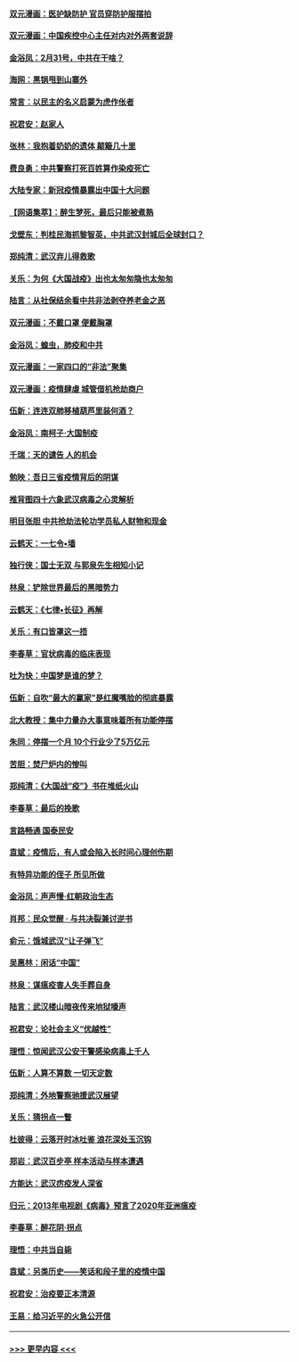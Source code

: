 #### [双元漫画：医护缺防护 官员穿防护服摆拍](../pages/nsc993/n11923899.md?t=03082331) 
#### [双元漫画：中国疾控中心主任对内对外两套说辞](../pages/nsc993/n11921994.md?t=03082331) 
#### [金浴凤：2月31号，中共在干啥？](../pages/nsc993/n11922706.md?t=03082331) 
#### [海网：黑锅甩到山寨外](../pages/nsc993/n11922688.md?t=03082331) 
#### [常言：以民主的名义启蒙为虎作伥者](../pages/nsc993/n11922217.md?t=03082331) 
#### [祝君安：赵家人](../pages/nsc993/n11922209.md?t=03082331) 
#### [张林：我抱着奶奶的遗体 颠簸几十里](../pages/nsc993/n11920945.md?t=03082331) 
#### [费良勇：中共警察打死百姓算作染疫死亡](../pages/nsc993/n11919264.md?t=03082331) 
#### [大陆专家：新冠疫情暴露出中国十大问题](../pages/nsc993/n11919187.md?t=03082331) 
#### [【网语集萃】：醉生梦死，最后只能被煮熟](../pages/nsc993/n11918994.md?t=03082331) 
#### [戈壁东：判桂民海抓黎智英，中共武汉封城后全球封口？](../pages/nsc993/n11917982.md?t=03082331) 
#### [郑纯清：武汉弃儿得救歌](../pages/nsc993/n11917881.md?t=03082331) 
#### [关乐：为何《大国战疫》出也太匆匆隐也太匆匆](../pages/nsc993/n11917792.md?t=03082331) 
#### [陆言：从社保结余看中共非法剥夺养老金之恶](../pages/nsc993/n11917084.md?t=03082331) 
#### [双元漫画：不戴口罩 便戴胸罩](../pages/nsc993/n11916447.md?t=03082331) 
#### [金浴凤：蝗虫，肺疫和中共](../pages/nsc993/n11916904.md?t=03082331) 
#### [双元漫画：一家四口的“非法”聚集](../pages/nsc993/n11916378.md?t=03082331) 
#### [双元漫画：疫情肆虐 城管借机抢劫商户](../pages/nsc993/n11916310.md?t=03082331) 
#### [伍新：连连双肺移植葫芦里装何酒？](../pages/nsc993/n11913667.md?t=03082331) 
#### [金浴凤：南柯子·大国制疫](../pages/nsc993/n11913657.md?t=03082331) 
#### [千瑞：天的谴告  人的机会](../pages/nsc993/n11913309.md?t=03082331) 
#### [勉映：吾日三省疫情背后的阴谋](../pages/nsc993/n11913079.md?t=03082331) 
#### [推背图四十六象武汉病毒之心灵解析](../pages/nsc993/n11911761.md?t=03082331) 
#### [明目张胆 中共抢劫法轮功学员私人财物和现金](../pages/nsc993/n11910262.md?t=03082331) 
#### [云鹤天：一七令▪墙](../pages/nsc993/n11910627.md?t=03082331) 
#### [独行侠：国士无双 与郭泉先生相知小记](../pages/nsc993/n11910613.md?t=03082331) 
#### [林泉：铲除世界最后的黑暗势力](../pages/nsc993/n11909320.md?t=03082331) 
#### [云鹤天：《七律▪长征》再解](../pages/nsc993/n11909327.md?t=03082331) 
#### [关乐：有口皆罩这一捂](../pages/nsc993/n11908393.md?t=03082331) 
#### [李春草：官状病毒的临床表现](../pages/nsc993/n11908339.md?t=03082331) 
#### [吐为快：中国梦是谁的梦？](../pages/nsc993/n11906564.md?t=03082331) 
#### [伍新：自吹“最大的赢家”是红魔嘴脸的彻底暴露](../pages/nsc993/n11906407.md?t=03082331) 
#### [北大教授：集中力量办大事意味着所有功能停摆](../pages/nsc993/n11904800.md?t=03082331) 
#### [朱同：停摆一个月 10个行业少了5万亿元](../pages/nsc993/n11904498.md?t=03082331) 
#### [苦胆：焚尸炉内的惨叫](../pages/nsc993/n11904479.md?t=03082331) 
#### [郑纯清：《大国战“疫”》书在堆纸火山](../pages/nsc993/n11904450.md?t=03082331) 
#### [李春草：最后的挽歌](../pages/nsc993/n11904441.md?t=03082331) 
#### [言路畅通 国泰民安](../pages/nsc993/n11904222.md?t=03082331) 
#### [袁斌：疫情后，有人或会陷入长时间心理创伤期](../pages/nsc993/n11901514.md?t=03082331) 
#### [有特异功能的侄子 所见所做](../pages/nsc993/n11901154.md?t=03082331) 
#### [金浴凤：声声慢‧红朝政治生态](../pages/nsc993/n11899553.md?t=03082331) 
#### [肖邦：民众觉醒 · 与共决裂兼讨逆书](../pages/nsc993/n11898435.md?t=03082331) 
#### [俞元：饿城武汉“让子弹飞”](../pages/nsc993/n11898344.md?t=03082331) 
#### [吴惠林：闲话“中国”](../pages/nsc993/n11898182.md?t=03082331) 
#### [林泉：谋瘟疫害人失手葬自身](../pages/nsc993/n11897892.md?t=03082331) 
#### [陆言：武汉楼山暗夜传来地狱嚎声](../pages/nsc993/n11897033.md?t=03082331) 
#### [祝君安：论社会主义“优越性”](../pages/nsc993/n11897005.md?t=03082331) 
#### [理悟：惊闻武汉公安干警感染病毒上千人](../pages/nsc993/n11896947.md?t=03082331) 
#### [伍新：人算不算数 一切天定数](../pages/nsc993/n11893372.md?t=03082331) 
#### [郑纯清：外地警察驰援武汉展望](../pages/nsc993/n11893115.md?t=03082331) 
#### [关乐：猜拐点一瞥](../pages/nsc993/n11893020.md?t=03082331) 
#### [杜彼得：云落开时冰吐鉴 浪花深处玉沉钩](../pages/nsc993/n11892107.md?t=03082331) 
#### [郑岩：武汉百步亭 样本活动与样本遭遇](../pages/nsc993/n11892310.md?t=03082331) 
#### [方能达：武汉疠疫发人深省](../pages/nsc993/n11891376.md?t=03082331) 
#### [归元：2013年电视剧《病毒》预言了2020年亚洲瘟疫](../pages/nsc993/n11891126.md?t=03082331) 
#### [李春草：醉花阴·拐点](../pages/nsc993/n11890567.md?t=03082331) 
#### [理悟：中共当自毙](../pages/nsc993/n11890559.md?t=03082331) 
#### [袁斌：另类历史——笑话和段子里的疫情中国](../pages/nsc993/n11889243.md?t=03082331) 
#### [祝君安：治疫要正本清源](../pages/nsc993/n11889085.md?t=03082331) 
#### [王易：给习近平的火急公开信](../pages/nsc993/n11888225.md?t=03082331) 

----
#### [ >>> 更早内容 <<< ](../indexes/nsc993-earlier.md)
